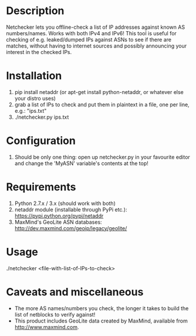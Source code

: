 # Description  
  
Netchecker lets you offline-check a list of IP addresses against known AS numbers/names. Works with both IPv4 and IPv6! This tool is useful
for checking of e.g. leaked/dumped IPs against ASNs to see if there are matches, without having to internet sources and possibly announcing
your interest in the checked IPs.
  
# Installation  

1) pip install netaddr (or apt-get install python-netaddr, or whatever else your distro uses)
2) grab a list of IPs to check and put them in plaintext in a file, one per line, e.g.: "ips.txt"
3) ./netchecker.py ips.txt

# Configuration
1) Should be only one thing: open up netchecker.py in your favourite editor and change the 'MyASN' variable's contents at the top!

# Requirements  
  
1) Python 2.7.x / 3.x (should work with both)
2) netaddr module (installable through PyPi etc.): https://pypi.python.org/pypi/netaddr
3) MaxMind's GeoLite ASN databases: http://dev.maxmind.com/geoip/legacy/geolite/

# Usage  
  
./netchecker \<file-with-list-of-IPs-to-check\>
  
# Caveats and miscellaneous  
  
- The more AS names/numbers you check, the longer it takes to build the list of netblocks to verify against!
- This product includes GeoLite data created by MaxMind, available from <a href="http://www.maxmind.com">http://www.maxmind.com</a>.

